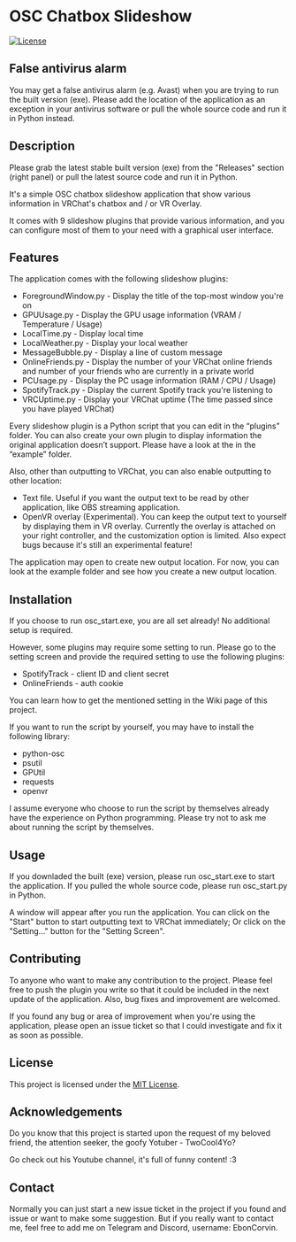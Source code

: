 # OSC Chatbox Slideshow

[![License](https://img.shields.io/badge/License-MIT-blue.svg)](https://opensource.org/licenses/MIT)

## False antivirus alarm

You may get a false antivirus alarm (e.g. Avast) when you are trying to run the built version (exe). Please add the location of the application as an exception in your antivirus software or pull the whole source code and run it in Python instead.

## Description

Please grab the latest stable built version (exe) from the "Releases" section (right panel) or pull the latest source code and run it in Python.

It's a simple OSC chatbox slideshow application that show various information in VRChat's chatbox and / or VR Overlay.

It comes with 9 slideshow plugins that provide various information, and you can configure most of them to your need with a graphical user interface.

## Features

The application comes with the following slideshow plugins:

- ForegroundWindow.py - Display the title of the top-most window you're on
- GPUUsage.py - Display the GPU usage information (VRAM / Temperature / Usage)
- LocalTime.py - Display local time
- LocalWeather.py - Display your local weather
- MessageBubble.py - Display a line of custom message
- OnlineFriends.py - Display the number of your VRChat online friends and number of your friends who are currently in a private world
- PCUsage.py - Display the PC usage information (RAM / CPU / Usage)
- SpotifyTrack.py - Display the current Spotify track you're listening to
- VRCUptime.py - Display your VRChat uptime (The time passed since you have played VRChat)

Every slideshow plugin is a Python script that you can edit in the “plugins” folder. You can also create your own plugin to display information the original application doesn’t support. Please have a look at the in the “example” folder.

Also, other than outputting to VRChat, you can also enable outputting to other location:

- Text file. Useful if you want the output text to be read by other application, like OBS streaming application.
- OpenVR overlay (Experimental). You can keep the output text to yourself by displaying them in VR overlay. Currently the overlay is attached on your right controller, and the customization option is limited. Also expect bugs because it's still an experimental feature!

The application may open to create new output location. For now, you can look at the example folder and see how you create a new output location.

## Installation

If you choose to run osc_start.exe, you are all set already! No additional setup is required.

However, some plugins may require some setting to run. Please go to the setting screen and provide the required setting to use the following plugins:

- SpotifyTrack - client ID and client secret
- OnlineFriends - auth cookie

You can learn how to get the mentioned setting in the Wiki page of this project.

If you want to run the script by yourself, you may have to install the following library:

- python-osc
- psutil
- GPUtil
- requests
- openvr

I assume everyone who choose to run the script by themselves already have the experience on Python programming. Please try not to ask me about running the script by themselves.

## Usage

If you downladed the built (exe) version, please run osc_start.exe to start the application. If you pulled the whole source code, please run osc_start.py in Python.

A window will appear after you run the application. You can click on the "Start" button to start outputting text to VRChat immediately; Or click on the "Setting..." button for the "Setting Screen".

## Contributing

To anyone who want to make any contribution to the project. Please feel free to push the plugin you write so that it could be included in the next update of the application. Also, bug fixes and improvement are welcomed.

If you found any bug or area of improvement when you're using the application, please open an issue ticket so that I could investigate and fix it as soon as possible.

## License

This project is licensed under the [MIT License](LICENSE).

## Acknowledgements

Do you know that this project is started upon the request of my beloved friend, the attention seeker, the goofy Yotuber - TwoCool4Yo?

Go check out his Youtube channel, it's full of funny content! :3

## Contact

Normally you can just start a new issue ticket in the project if you found and issue or want to make some suggestion. But if you really want to contact me, feel free to add me on Telegram and Discord, username: EbonCorvin.
